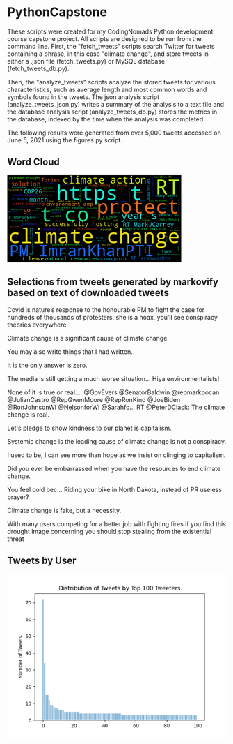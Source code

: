 # PythonCapstone
These scripts were created for my CodingNomads Python development course capstone project. All scripts are designed to be run from the command line. First, the "fetch_tweets" scripts search Twitter for tweets containing a phrase, in this case "climate change", and store tweets in either a .json file (fetch_tweets.py) or MySQL database (fetch_tweets_db.py).<p> 
Then, the "analyze_tweets" scripts analyze the stored tweets for various characteristics, such as average length and most common words and symbols found in the tweets. The json analysis script (analyze_tweets_json.py) writes a summary of the analysis to a text file and the database analysis script (analyze_tweets_db.py) stores the metrics in the database, indexed by the time when the analysis was completed.<p>
The following results were generated from over 5,000 tweets accessed on June 5, 2021 using the figures.py script.<p>
## Word Cloud
![Word cloud of text from climate change tweets](tweet_cloud.png)

## Selections from tweets generated by markovify based on text of downloaded tweets
Covid is nature’s response to the honourable PM to fight the case for hundreds of thousands of protesters, she is a hoax, you’ll see conspiracy theories everywhere.<p>
Climate change is a significant cause of climate change.<p>
You may also write things that I had written.<p>
It is the only answer is zero.<p>
The media is still getting a much worse situation… Hiya environmentalists!<p>
None of it is true or real.… @GovEvers @SenatorBaldwin @repmarkpocan @JulianCastro @RepGwenMoore @RepRonKind @JoeBiden @RonJohnsonWI @NelsonforWI @Sarahfo… RT @PeterDClack: The climate change is real.<p>
Let's pledge to show kindness to our planet is capitalism.<p>
Systemic change is the leading cause of climate change is not a conspiracy.<p>
I used to be, I can see more than hope as we insist on clinging to capitalism.<p>
Did you ever be embarrassed when you have the resources to end climate change.<p>
You feel cold bec… Riding your bike in North Dakota, instead of PR useless prayer?<p>
Climate change is fake, but a necessity.<p>
With many users competing for a better job with fighting fires if you find this drought image concerning you should stop stealing from the existential threat<p>
  
  
## Tweets by User
![Bar plot of the number of tweets by the top 100 tweeters](tweets_per_user.png)

